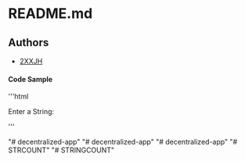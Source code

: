 # README.md

## Authors
- [2XXJH](https://github.com/2XXJH "2XXJH")

#### Code Sample
'''html
    <html>
        <body>
            <p>
            Enter a String:
            <p>
        </body>
    </html>
'''

"# decentralized-app" 
"# decentralized-app" 
"# decentralized-app" 
"# STRCOUNT" 
"# STRINGCOUNT" 
